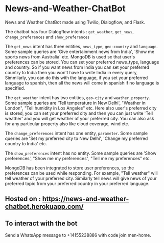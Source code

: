 # News-and-Weather-ChatBot

News and Weather ChatBot made using Twilio, Dialogflow, and Flask.

The chatbot has four Dialogflow intents : `get_weather`, `get_news`, `change_preferences` and `show_preferences`

The `get_news` intent has three entities, `news_type`, `geo-country` and `language`. Some sample queries are 'Give entertainment news from India', 'Show me sports news from Australia' etc. MongoDB is used so that user's preferences can be stored. You can set your preferred news_type, language and country. So if you want news from India you can set your preferred country to India then you won't have to write India in every query, Simmilarly, you can do this with the language, if you set your preferred language to spanish, then all the news will come in spanish if no language is specified.
   
The `get_weather` intent has two entities, `geo-city` and `weather_property`. Some sample queries are 'Tell temperature in New Delhi', "Weather in London", "Tell humidity in Los Angeles" etc. Here also user's preferred city is stored, you can set your preferred city and then you can just write 'Tell weather' and you will get weather of your preferred city. You can also ask for any particular property also like cloud coverage, wind etc. 
    
The `change_preferences` intent has one entity, `parameter`. Some sample queries are 'Set my preferred city to New Delhi', 'Change my preferred country to India' etc.

The `show_preferences` intent has no entity. Some sample queries are 'Show preferences', "Show me my preferences", "Tell me my preferences" etc.
   
MongoDB has been integrated to store user preferences, so the preferences can be used while responding. For example, "Tell weather" will tell weather of your preferred city. Similarly tell news will give news of your preferred topic from your preferred country in your preferred language. 
    
## Hosted on : https://news-and-weather-chatbot.herokuapp.com/

## To interact with the bot

   Send a WhatsApp message to +14155238886 with code join men-home.
